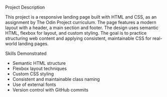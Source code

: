 Project Description

This project is a responsive landing page built with HTML and CSS, as an assignment by The Odin Project curriculum. The page features a modern layout with a header, a main section and footer. The design uses semantic HTML, flexbox for layout, and custom styling. The goal is to practice structuring web content and applying consistent, maintainable CSS for real-world landing pages.

Skills Demonstrated

- Semantic HTML structure
- Flexbox layout techniques
- Custom CSS styling
- Consistent and maintainable class naming
- Use of external fonts
- Version control with GitHub commits
